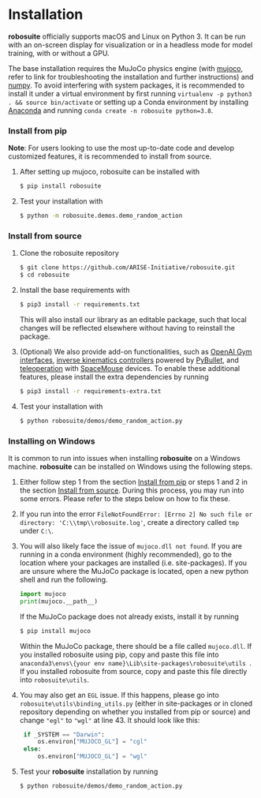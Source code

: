 # Installation
**robosuite** officially supports macOS and Linux on Python 3. It can be run with an on-screen display for visualization or in a headless mode for model training, with or without a GPU.

The base installation requires the MuJoCo physics engine (with [mujoco](https://github.com/deepmind/mujoco), refer to link for troubleshooting the installation and further instructions) and [numpy](http://www.numpy.org/). To avoid interfering with system packages, it is recommended to install it under a virtual environment by first running `virtualenv -p python3 . && source bin/activate` or setting up a Conda environment by installing [Anaconda](https://www.anaconda.com/) and running `conda create -n robosuite python=3.8`.

### Install from pip

**Note**: For users looking to use the most up-to-date code and develop customized features, it is recommended to install from source.

1. After setting up mujoco, robosuite can be installed with
   ```sh
   $ pip install robosuite
   ```

2. Test your installation with
   ```sh
   $ python -m robosuite.demos.demo_random_action
   ```

### Install from source

1. Clone the robosuite repository
   ```sh 
   $ git clone https://github.com/ARISE-Initiative/robosuite.git
   $ cd robosuite
   ```

2. Install the base requirements with
   ```sh
   $ pip3 install -r requirements.txt
   ```
   This will also install our library as an editable package, such that local changes will be reflected elsewhere without having to reinstall the package.

3. (Optional) We also provide add-on functionalities, such as [OpenAI Gym](https://github.com/openai/gym) [interfaces](source/robosuite.wrappers), [inverse kinematics controllers](source/robosuite.controllers) powered by [PyBullet](http://bulletphysics.org), and [teleoperation](source/robosuite.devices) with [SpaceMouse](https://www.3dconnexion.com/products/spacemouse.html) devices. To enable these additional features, please install the extra dependencies by running
   ```sh
   $ pip3 install -r requirements-extra.txt
   ```

4. Test your installation with
   ```sh
   $ python robosuite/demos/demo_random_action.py
   ```

### Installing on Windows

It is common to run into issues when installing **robosuite** on a Windows machine. **robosuite** can be installed on Windows using the following steps.

1. Either follow step 1 from the section [Install from pip](#install-from-pip) or steps 1 and 2 in the section [Install from source](#install-from-source). During this process, you may run into some errors. Please refer to the steps below on how to fix these.

2. If you run into the error `FileNotFoundError: [Errno 2] No such file or directory: 'C:\\tmp\\robosuite.log'`, create a directory called `tmp` under `C:\`.

3. You will also likely face the issue of `mujoco.dll not found`. If you are running in a conda environment (highly recommended), go to the location where your packages are installed (i.e. site-packages). If you are unsure where the MuJoCo package is located, open a new python shell and run the following.

   ```python
   import mujoco
   print(mujoco.__path__)
   ```

   If the MuJoCo package does not already exists, install it by running 

   ```sh
   $ pip install mujoco
   ```

   Within the MuJoCo package, there should be a file called `mujoco.dll`. If you installed robosuite using pip, copy and paste this file into `anaconda3\envs\{your env name}\Lib\site-packages\robosuite\utils `. If you installed robosuite from source, copy and paste this file directly into `robosuite\utils`. 

4. You may also get an `EGL` issue. If this happens, please go into `robosuite\utils\binding_utils.py` (either in site-packages or in cloned repository depending on whether you installed from pip or source) and change `"egl"` to `"wgl"` at line 43. It should look like this:

   ```python
    if _SYSTEM == "Darwin":
        os.environ["MUJOCO_GL"] = "cgl"
    else:
        os.environ["MUJOCO_GL"] = "wgl"
   ```

5. Test your **robosuite** installation by running

   ```sh
   $ python robosuite/demos/demo_random_action.py
   ```